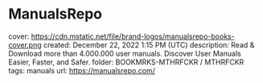 # ManualsRepo

cover: https://cdn.mstatic.net/file/brand-logos/manualsrepo-books-cover.png
created: December 22, 2022 1:15 PM (UTC)
description: Read & Download more than 4.000.000 user manuals. Discover User Manuals Easier, Faster, and Safer.
folder: BOOKMRKS-MTHRFCKR / MTHRFCKR
tags: manuals
url: https://manualsrepo.com/